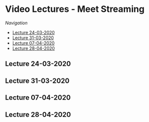 # Video Lectures - Meet Streaming

_Navigation_

* [Lecture 24-03-2020](https://drive.google.com/file/d/110opquWUQPWO3ODw50qMeYdaT-XZ0gjX/view?usp=sharing)
* [Lecture 31-03-2020](https://drive.google.com/file/d/1n4jQfGkSs2RzQWg0CD09tlyQ9HTaD_H-/view?usp=sharing)
* [Lecture 07-04-2020](https://drive.google.com/file/d/1XJBORiZu22az2oAHsrBxiLiTFZ0l1SUq/view?usp=sharing)
* [Lecture 28-04-2020](https://drive.google.com/file/d/1lMg-GE6Q2pbVe-zkf__ACsDztgox50-L/view?usp=sharing)

## Lecture 24-03-2020

## Lecture 31-03-2020

## Lecture 07-04-2020

## Lecture 28-04-2020

